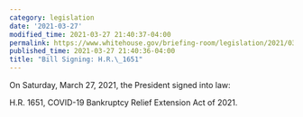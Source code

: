 ```yaml
---
category: legislation
date: '2021-03-27'
modified_time: 2021-03-27 21:40:37-04:00
permalink: https://www.whitehouse.gov/briefing-room/legislation/2021/03/27/bill-signing-h-r-1651/
published_time: 2021-03-27 21:40:36-04:00
title: "Bill Signing: H.R.\_1651"
---
```

 
On Saturday, March 27, 2021, the President signed into law:

H.R. 1651, COVID-19 Bankruptcy Relief Extension Act of 2021.
